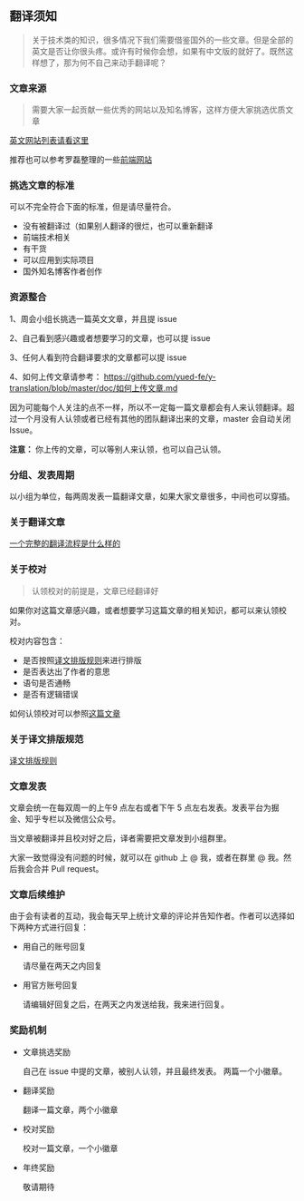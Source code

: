 ## 翻译须知

> 关于技术类的知识，很多情况下我们需要借鉴国外的一些文章。但是全部的英文是否让你很头疼。或许有时候你会想，如果有中文版的就好了。既然这样想了，那为何不自己来动手翻译呢？

### 文章来源
> 需要大家一起贡献一些优秀的网站以及知名博客，这样方便大家挑选优质文章

[英文网站列表请看这里](./doc/websiteMap.md)

推荐也可以参考罗磊整理的一些[前端网站](https://github.com/foru17/front-end-collect)

### 挑选文章的标准

可以不完全符合下面的标准，但是请尽量符合。

- 没有被翻译过（如果别人翻译的很烂，也可以重新翻译
- 前端技术相关
- 有干货
- 可以应用到实际项目
- 国外知名博客作者创作

### 资源整合

1、周会小组长挑选一篇英文文章，并且提 issue

2、自己看到感兴趣或者想要学习的文章，也可以提 issue

3、任何人看到符合翻译要求的文章都可以提 issue

4、如何上传文章请参考： https://github.com/yued-fe/y-translation/blob/master/doc/如何上传文章.md

因为可能每个人关注的点不一样，所以不一定每一篇文章都会有人来认领翻译。超过一个月没有人认领或者已经有其他的团队翻译出来的文章，master 会自动关闭 Issue。

**注意：** 你上传的文章，可以等别人来认领，也可以自己认领。

### 分组、发表周期

以小组为单位，每两周发表一篇翻译文章，如果大家文章很多，中间也可以穿插。

### 关于翻译文章

[一个完整的翻译流程是什么样的](./doc/翻译流程.md)


### 关于校对
> 认领校对的前提是，文章已经翻译好

如果你对这篇文章感兴趣，或者想要学习这篇文章的相关知识，都可以来认领校对。

校对内容包含：
- 是否按照[译文排版规则](https://github.com/xitu/gold-miner/wiki/译文排版规则指北)来进行排版
- 是否表达出了作者的意思
- 语句是否通畅
- 是否有逻辑错误

如何认领校对可以参照[这篇文章](./doc/翻译流程.md)

### 关于译文排版规范

[译文排版规则](https://github.com/xitu/gold-miner/wiki/译文排版规则指北)

### 文章发表

文章会统一在每双周一的上午9 点左右或者下午 5 点左右发表。发表平台为掘金、知乎专栏以及微信公众号。

当文章被翻译并且校对好之后，译者需要把文章发到小组群里。

大家一致觉得没有问题的时候，就可以在 github 上 @ 我，或者在群里 @ 我。然后我会合并 Pull request。

### 文章后续维护
由于会有读者的互动，我会每天早上统计文章的评论并告知作者。作者可以选择如下两种方式进行回复：

- 用自己的账号回复

  请尽量在两天之内回复

- 用官方账号回复

  请编辑好回复之后，在两天之内发送给我，我来进行回复。

### 奖励机制
- 文章挑选奖励
  
  自己在 issue 中提的文章，被别人认领，并且最终发表。
两篇一个小徽章。

- 翻译奖励

  翻译一篇文章，两个小徽章

- 校对奖励

  校对一篇文章，一个小徽章

- 年终奖励

  敬请期待